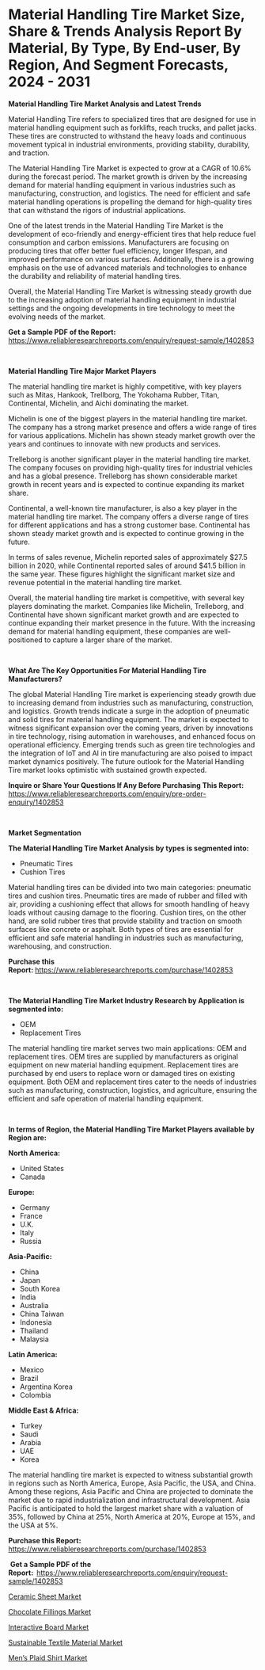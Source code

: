 <p><h1>Material Handling Tire Market Size, Share & Trends Analysis Report By Material, By Type, By End-user, By Region, And Segment Forecasts, 2024 - 2031</h1></p><p><strong>Material Handling Tire Market Analysis and Latest Trends</strong></p>
<p><p>Material Handling Tire refers to specialized tires that are designed for use in material handling equipment such as forklifts, reach trucks, and pallet jacks. These tires are constructed to withstand the heavy loads and continuous movement typical in industrial environments, providing stability, durability, and traction.</p><p>The Material Handling Tire Market is expected to grow at a CAGR of 10.6% during the forecast period. The market growth is driven by the increasing demand for material handling equipment in various industries such as manufacturing, construction, and logistics. The need for efficient and safe material handling operations is propelling the demand for high-quality tires that can withstand the rigors of industrial applications.</p><p>One of the latest trends in the Material Handling Tire Market is the development of eco-friendly and energy-efficient tires that help reduce fuel consumption and carbon emissions. Manufacturers are focusing on producing tires that offer better fuel efficiency, longer lifespan, and improved performance on various surfaces. Additionally, there is a growing emphasis on the use of advanced materials and technologies to enhance the durability and reliability of material handling tires.</p><p>Overall, the Material Handling Tire Market is witnessing steady growth due to the increasing adoption of material handling equipment in industrial settings and the ongoing developments in tire technology to meet the evolving needs of the market.</p></p>
<p><strong>Get a Sample PDF of the Report:&nbsp;</strong> <a href="https://www.reliableresearchreports.com/enquiry/request-sample/1402853">https://www.reliableresearchreports.com/enquiry/request-sample/1402853</a></p>
<p>&nbsp;</p>
<p><strong>Material Handling Tire Major Market Players</strong></p>
<p><p>The material handling tire market is highly competitive, with key players such as Mitas, Hankook, Trellborg, The Yokohama Rubber, Titan, Continental, Michelin, and Aichi dominating the market. </p><p>Michelin is one of the biggest players in the material handling tire market. The company has a strong market presence and offers a wide range of tires for various applications. Michelin has shown steady market growth over the years and continues to innovate with new products and services. </p><p>Trelleborg is another significant player in the material handling tire market. The company focuses on providing high-quality tires for industrial vehicles and has a global presence. Trelleborg has shown considerable market growth in recent years and is expected to continue expanding its market share. </p><p>Continental, a well-known tire manufacturer, is also a key player in the material handling tire market. The company offers a diverse range of tires for different applications and has a strong customer base. Continental has shown steady market growth and is expected to continue growing in the future. </p><p>In terms of sales revenue, Michelin reported sales of approximately $27.5 billion in 2020, while Continental reported sales of around $41.5 billion in the same year. These figures highlight the significant market size and revenue potential in the material handling tire market.</p><p>Overall, the material handling tire market is competitive, with several key players dominating the market. Companies like Michelin, Trelleborg, and Continental have shown significant market growth and are expected to continue expanding their market presence in the future. With the increasing demand for material handling equipment, these companies are well-positioned to capture a larger share of the market.</p></p>
<p>&nbsp;</p>
<p><strong>What Are The Key Opportunities For Material Handling Tire Manufacturers?</strong></p>
<p><p>The global Material Handling Tire market is experiencing steady growth due to increasing demand from industries such as manufacturing, construction, and logistics. Growth trends indicate a surge in the adoption of pneumatic and solid tires for material handling equipment. The market is expected to witness significant expansion over the coming years, driven by innovations in tire technology, rising automation in warehouses, and enhanced focus on operational efficiency. Emerging trends such as green tire technologies and the integration of IoT and AI in tire manufacturing are also poised to impact market dynamics positively. The future outlook for the Material Handling Tire market looks optimistic with sustained growth expected.</p></p>
<p><strong>Inquire or Share Your Questions If Any Before Purchasing This Report:</strong> <a href="https://www.reliableresearchreports.com/enquiry/pre-order-enquiry/1402853">https://www.reliableresearchreports.com/enquiry/pre-order-enquiry/1402853</a></p>
<p>&nbsp;</p>
<p><strong>Market Segmentation</strong></p>
<p><strong>The Material Handling Tire Market Analysis by types is segmented into:</strong></p>
<p><ul><li>Pneumatic Tires</li><li>Cushion Tires</li></ul></p>
<p><p>Material handling tires can be divided into two main categories: pneumatic tires and cushion tires. Pneumatic tires are made of rubber and filled with air, providing a cushioning effect that allows for smooth handling of heavy loads without causing damage to the flooring. Cushion tires, on the other hand, are solid rubber tires that provide stability and traction on smooth surfaces like concrete or asphalt. Both types of tires are essential for efficient and safe material handling in industries such as manufacturing, warehousing, and construction.</p></p>
<p><strong>Purchase this Report:&nbsp;</strong><a href="https://www.reliableresearchreports.com/purchase/1402853">https://www.reliableresearchreports.com/purchase/1402853</a></p>
<p>&nbsp;</p>
<p><strong>The Material Handling Tire Market Industry Research by Application is segmented into:</strong></p>
<p><ul><li>OEM</li><li>Replacement Tires</li></ul></p>
<p><p>The material handling tire market serves two main applications: OEM and replacement tires. OEM tires are supplied by manufacturers as original equipment on new material handling equipment. Replacement tires are purchased by end users to replace worn or damaged tires on existing equipment. Both OEM and replacement tires cater to the needs of industries such as manufacturing, construction, logistics, and agriculture, ensuring the efficient and safe operation of material handling equipment.</p></p>
<p>&nbsp;</p>
<p><strong>In terms of Region, the Material Handling Tire Market Players available by Region are:</strong></p>
<p>
    <p> <strong> North America: </strong>
        <ul>
            <li>United States</li>
            <li>Canada</li>
        </ul>
        </p> 
    <p> <strong> Europe: </strong>
        <ul>
            <li>Germany</li>
            <li>France</li>
            <li>U.K.</li>
            <li>Italy</li>
            <li>Russia</li>
        </ul>
        </p> 
    <p> <strong> Asia-Pacific: </strong>
        <ul>
            <li>China</li>
            <li>Japan</li>
            <li>South Korea</li>
            <li>India</li>
            <li>Australia</li>
            <li>China Taiwan</li>
            <li>Indonesia</li>
            <li>Thailand</li>
            <li>Malaysia</li>
        </ul>
        </p> 
    <p> <strong> Latin America: </strong>
        <ul>
            <li>Mexico</li>
            <li>Brazil</li>
            <li>Argentina Korea</li>
            <li>Colombia</li>
        </ul>
        </p> 
    <p> <strong> Middle East & Africa: </strong>
        <ul>
            <li>Turkey</li>
            <li>Saudi</li>
            <li>Arabia</li>
            <li>UAE</li>
            <li>Korea</li>
        </ul>
    </p>
    </p>
<p><p>The material handling tire market is expected to witness substantial growth in regions such as North America, Europe, Asia Pacific, the USA, and China. Among these regions, Asia Pacific and China are projected to dominate the market due to rapid industrialization and infrastructural development. Asia Pacific is anticipated to hold the largest market share with a valuation of 35%, followed by China at 25%, North America at 20%, Europe at 15%, and the USA at 5%.</p></p>
<p><strong>Purchase this Report: </strong><a href="https://www.reliableresearchreports.com/purchase/1402853">https://www.reliableresearchreports.com/purchase/1402853</a></p>
<p>&nbsp;<strong>Get a Sample PDF of the Report:&nbsp;&nbsp;</strong><a href="https://www.reliableresearchreports.com/enquiry/request-sample/1402853">https://www.reliableresearchreports.com/enquiry/request-sample/1402853</a></p>
<p><strong></strong></p>
<p><p><a href="https://view.publitas.com/reportprime-1/ceramic-sheet-market-dynamics-2024-2031-also-about-its-market-trends-projections-and-opportunities/">Ceramic Sheet Market</a></p><p><a href="https://github.com/Airanohannonzb68e5pb53oc1/Market-Research-Report-List-1/blob/main/chocolate-fillings-market.md">Chocolate Fillings Market</a></p><p><a href="https://natural-crush-b99.notion.site/Interactive-Board-Market-Research-Report-Unlocks-Analysis-on-the-Market-Financial-Status-Market-Siz-19e48f27f8cd4b5a9b1814e188257142">Interactive Board Market</a></p><p><a href="https://issuu.com/reportprime-2/docs/sustainable-textile-material-market-size-2030.pptx">Sustainable Textile Material Market</a></p><p><a href="https://github.com/ChiragRP21/Market-Research-Report-List-3/blob/main/mens-plaid-shirt-market.md">Men’s Plaid Shirt Market</a></p></p>